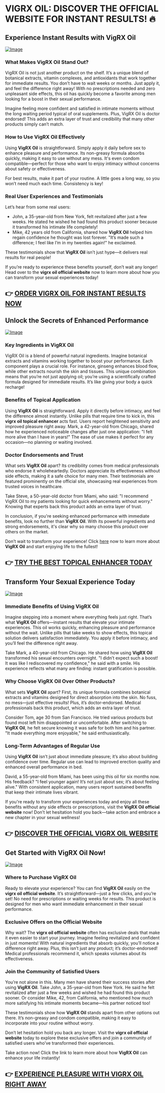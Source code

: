 # VIGRX OIL: DISCOVER THE OFFICIAL WEBSITE FOR INSTANT RESULTS! 🔥

## Experience Instant Results with VigRX Oil

[![Image](https://www2.sellhealth.com/2/vigoilpop6.gif)](https://gchaffi.com/f2MRbEwF)

### What Makes VigRX Oil Stand Out?
VigRX Oil is not just another product on the shelf. It’s a unique blend of botanical extracts, vitamin complexes, and antioxidants that work together for immediate results. You don’t have to wait weeks or months. Just apply it, and feel the difference right away! With no prescriptions needed and zero unpleasant side effects, this oil has quickly become a favorite among men looking for a boost in their sexual performance.

Imagine feeling more confident and satisfied in intimate moments without the long waiting period typical of oral supplements. Plus, VigRX Oil is doctor endorsed! This adds an extra layer of trust and credibility that many other products simply can’t match.

### How to Use VigRX Oil Effectively
Using **VigRX Oil** is straightforward. Simply apply it daily before sex to enhance pleasure and performance. Its non-greasy formula absorbs quickly, making it easy to use without any mess. It's even condom compatible—perfect for those who want to enjoy intimacy without concerns about safety or effectiveness.

For best results, make it part of your routine. A little goes a long way, so you won’t need much each time. Consistency is key! 

### Real User Experiences and Testimonials  
Let’s hear from some real users:  
- John, a 35-year-old from New York, felt revitalized after just a few weeks. He stated he wished he had found this product sooner because it transformed his intimate life completely!  
- Mike, 42 years old from California, shared how **VigRX Oil** helped him regain confidence he thought was lost forever. "It’s made such a difference; I feel like I’m in my twenties again!" he exclaimed.

These testimonials show that **VigRX Oil** isn’t just hype—it delivers real results for real people!

If you’re ready to experience these benefits yourself, don’t wait any longer! Head over to the **vigrx oil official website** now to learn more about how you can transform your sexual experiences today!



## 👉 [ORDER VIGRX OIL FOR INSTANT RESULTS NOW](https://gchaffi.com/f2MRbEwF)

## Unlock the Secrets of Enhanced Performance  
[![Image](https://www2.sellhealth.com/7/VigRXOil_logo_500px120px.jpg)](https://gchaffi.com/f2MRbEwF)  
### Key Ingredients in VigRX Oil  
VigRX Oil is a blend of powerful natural ingredients. Imagine botanical extracts and vitamins working together to boost your performance. Each component plays a crucial role. For instance, ginseng enhances blood flow, while other extracts nourish the skin and tissues. This unique combination means that you’re not just applying oil; you’re using a scientifically crafted formula designed for immediate results. It’s like giving your body a quick recharge!  

### Benefits of Topical Application  
Using **VigRX Oil** is straightforward. Apply it directly before intimacy, and feel the difference almost instantly. Unlike pills that require time to kick in, this **vigrx oil topical enhancer** acts fast. Users report heightened sensitivity and improved pleasure right away. Mark, a 42-year-old from Chicago, shared how he experienced noticeable changes after just one application: "I felt more alive than I have in years!" The ease of use makes it perfect for any occasion—no planning or waiting involved.

### Doctor Endorsements and Trust  
What sets **VigRX Oil** apart? Its credibility comes from medical professionals who endorse it wholeheartedly. Doctors appreciate its effectiveness without side effects, making it a safe choice for many men. Their testimonials are featured prominently on the official site, showcasing real experiences from trusted voices in healthcare.

Take Steve, a 50-year-old doctor from Miami, who said: "I recommend VigRX Oil to my patients looking for quick enhancements without worry." Knowing that experts back this product adds an extra layer of trust.

In conclusion, if you're seeking enhanced performance with immediate benefits, look no further than **VigRX Oil**. With its powerful ingredients and strong endorsements, it's clear why so many choose this product over others on the market.

Don’t wait to transform your experience! Click [here](https://gchaffi.com/f2MRbEwF) now to learn more about **VigRX Oil** and start enjoying life to the fullest!



## 👉 [TRY THE BEST TOPICAL ENHANCER TODAY](https://gchaffi.com/f2MRbEwF)

## Transform Your Sexual Experience Today

[![Image](https://www2.sellhealth.com/2/vigoilpop2.gif)](https://gchaffi.com/f2MRbEwF)

### Immediate Benefits of Using VigRX Oil
Imagine stepping into a moment where everything feels just right. That’s what **VigRX Oil** offers—instant results that elevate your intimate experiences. This oil works quickly, enhancing pleasure and performance without the wait. Unlike pills that take weeks to show effects, this topical solution delivers satisfaction immediately. You apply it before intimacy, and you’ll feel the difference right away.

Take Mark, a 40-year-old from Chicago. He shared how using **VigRX Oil** transformed his sexual encounters overnight. "I didn’t expect such a boost! It was like I rediscovered my confidence," he said with a smile. His experience reflects what many are finding: instant gratification is possible.

### Why Choose VigRX Oil Over Other Products?
What sets **VigRX Oil** apart? First, its unique formula combines botanical extracts and vitamins designed for direct absorption into the skin. No fuss, no mess—just effective results! Plus, it’s doctor-endorsed. Medical professionals back this product, which adds an extra layer of trust.

Consider Tom, age 30 from San Francisco. He tried various products but found most left him disappointed or uncomfortable. After switching to **VigRX Oil**, he felt secure knowing it was safe for both him and his partner. "It made everything more enjoyable," he said enthusiastically.

### Long-Term Advantages of Regular Use
Using **VigRX Oil** isn’t just about immediate pleasure; it’s also about building confidence over time. Regular use can lead to improved erection quality and enhanced overall performance in bed.

David, a 55-year-old from Miami, has been using this oil for six months now. His feedback? "I feel younger again! It’s not just about sex; it’s about feeling alive." With consistent application, many users report sustained benefits that keep their intimate lives vibrant.

If you're ready to transform your experiences today and enjoy all these benefits without any side effects or prescriptions, visit the **VigRX Oil official website** now! Don’t let hesitation hold you back—take action and embrace a new chapter in your sexual wellness!



## 👉 [DISCOVER THE OFFICIAL VIGRX OIL WEBSITE](https://gchaffi.com/f2MRbEwF)

## Get Started with VigRX Oil Now!

[![Image](https://www2.sellhealth.com/2/vigoilhorizontal4.gif)](https://gchaffi.com/f2MRbEwF)

### Where to Purchase VigRX Oil
Ready to elevate your experience? You can find **VigRX Oil** easily on the **vigrx oil official website**. It’s straightforward—just a few clicks, and you’re set! No need for prescriptions or waiting weeks for results. This product is designed for men who want immediate enhancement in their sexual performance.

### Exclusive Offers on the Official Website
Why wait? The **vigrx oil official website** often has exclusive deals that make it even easier to start your journey. Imagine feeling revitalized and confident in just moments! With natural ingredients that absorb quickly, you’ll notice a difference right away. Plus, this isn’t just any product; it’s doctor-endorsed! Medical professionals recommend it, which speaks volumes about its effectiveness.

### Join the Community of Satisfied Users
You’re not alone in this. Many men have shared their success stories after using **VigRX Oil**. Take John, a 35-year-old from New York. He said he felt revitalized after just a few weeks and wished he had found this product sooner. Or consider Mike, 42, from California, who mentioned how much more satisfying his intimate moments became—his partner noticed too!

These testimonials show how **VigRX Oil** stands apart from other options out there. It’s non-greasy and condom compatible, making it easy to incorporate into your routine without worry.

Don’t let hesitation hold you back any longer. Visit the **vigrx oil official website** today to explore these exclusive offers and join a community of satisfied users who’ve transformed their experiences.

Take action now! Click the link to learn more about how **VigRX Oil** can enhance your life instantly!



## 👉 [EXPERIENCE PLEASURE WITH VIGRX OIL RIGHT AWAY](https://gchaffi.com/f2MRbEwF)